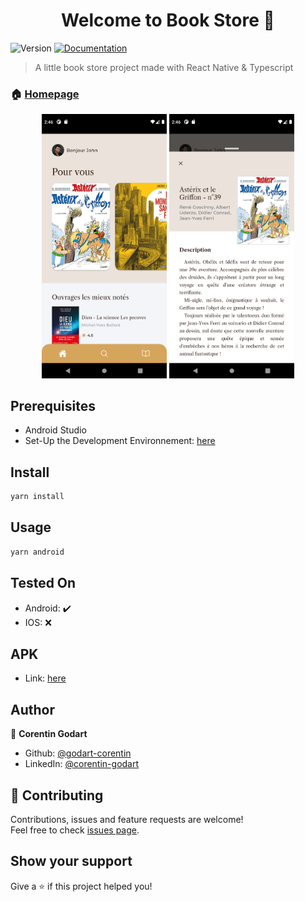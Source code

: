 <h1 align="center">Welcome to Book Store 👋</h1>
<p>
  <img alt="Version" src="https://img.shields.io/badge/version-0.0.1-blue.svg?cacheSeconds=2592000" />
  <a href="https://github.com/godart-corentin/book-store#readme" target="_blank">
    <img alt="Documentation" src="https://img.shields.io/badge/documentation-yes-brightgreen.svg" />
  </a>
</p>

> A little book store project made with React Native & Typescript

### 🏠 [Homepage](https://github.com/godart-corentin/book-store#readme)

<p float="left" align="middle">
<img src="./Screenshot1.png" alt="Screenshot 1" width="200"/>
<img src="./Screenshot2.png" alt="Screenshot 2" width="200"/>
</p>

## Prerequisites

- Android Studio
- Set-Up the Development Environnement: [here](https://reactnative.dev/docs/environment-setup)

## Install

```sh
yarn install
```

## Usage

```sh
yarn android
```

## Tested On

- Android: ✔️
- IOS: ❌

## APK

- Link: [here](https://mega.nz/file/P0dTBawR#Ckj8NiAOW6oZHkcGby5mZSPab2qVAXslGrqMyneTQVg)

## Author

👤 **Corentin Godart**

- Github: [@godart-corentin](https://github.com/godart-corentin)
- LinkedIn: [@corentin-godart](https://linkedin.com/in/corentin-godart)

## 🤝 Contributing

Contributions, issues and feature requests are welcome!<br />Feel free to check [issues page](https://github.com/godart-corentin/book-store/issues).

## Show your support

Give a ⭐️ if this project helped you!

